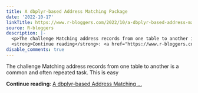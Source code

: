 ```yaml
---
title: A dbplyr-based Address Matching Package
date: '2022-10-17'
linkTitle: https://www.r-bloggers.com/2022/10/a-dbplyr-based-address-matching-package/
source: R-bloggers
description: |-
  <p>The challenge Matching address records from one table to another is a common and often repeated task. This is easy</p>
  <strong>Continue reading</strong>: <a href="https://www.r-bloggers.com/2022/10/a-dbplyr-based-address-matching-package/">A dbplyr-based Address Matching ...
disable_comments: true
---
```

<p>The challenge Matching address records from one table to another is a common and often repeated task. This is easy</p>
<strong>Continue reading</strong>: <a href="https://www.r-bloggers.com/2022/10/a-dbplyr-based-address-matching-package/">A dbplyr-based Address Matching ...